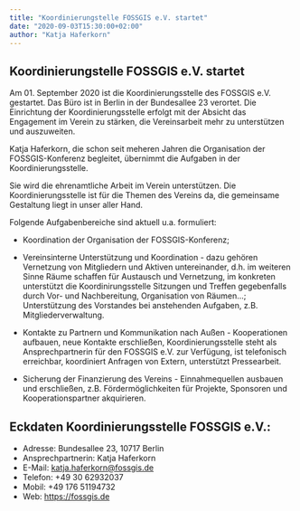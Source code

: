 ```yaml
---
title: "Koordinierungstelle FOSSGIS e.V. startet"
date: "2020-09-03T15:30:00+02:00"
author: "Katja Haferkorn"
---
```

## Koordinierungstelle FOSSGIS e.V. startet

Am 01. September 2020 ist die Koordinierungsstelle des FOSSGIS e.V. gestartet. Das Büro ist in Berlin in der Bundesallee 23 verortet.
Die Einrichtung der Koordinierungsstelle erfolgt mit der Absicht das Engagement im Verein zu stärken, die Vereinsarbeit mehr zu unterstützen und 
auszuweiten.

Katja Haferkorn, die schon seit meheren Jahren die Organisation der FOSSGIS-Konferenz begleitet, übernimmt die Aufgaben in der Koordinierungsstelle.

Sie wird die ehrenamtliche Arbeit im Verein unterstützen. Die Koordinierungsstelle ist für die Themen des Vereins da, die gemeinsame Gestaltung liegt in unser aller Hand.

Folgende Aufgabenbereiche sind aktuell u.a. formuliert:

* Koordination der Organisation der FOSSGIS-Konferenz;

* Vereinsinterne Unterstützung und Koordination - dazu gehören Vernetzung von Mitgliedern und Aktiven untereinander, d.h. im weiteren 
Sinne Räume schaffen für Austausch und Vernetzung, im konkreten unterstützt die Koordinirungsstelle Sitzungen und Treffen gegebenfalls durch Vor- und 
Nachbereitung, Organisation von Räumen...; Unterstützung des Vorstandes bei anstehenden Aufgaben, z.B. Mitgliederverwaltung.

* Kontakte zu Partnern und Kommunikation nach Außen - Kooperationen aufbauen, neue Kontakte erschließen, Koordinierungsstelle steht als Ansprechpartnerin für den FOSSGIS e.V. zur Verfügung, ist telefonisch erreichbar, koordiniert Anfragen von Extern, unterstützt Pressearbeit.

* Sicherung der Finanzierung des Vereins - Einnahmequellen ausbauen und erschließen, z.B. Fördermöglichkeiten für Projekte, Sponsoren und Kooperationspartner akquirieren.


## Eckdaten Koordinierungsstelle FOSSGIS e.V.:

* Adresse: Bundesallee 23, 10717 Berlin 
* Ansprechpartnerin: Katja Haferkorn
* E-Mail: katja.haferkorn@fossgis.de
* Telefon: +49 30 62932037
* Mobil: +49 176 51194732
* Web: https://fossgis.de 

